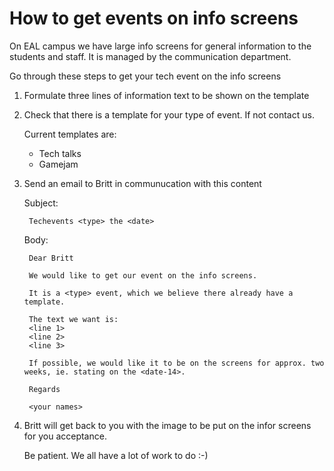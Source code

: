 How to get events on info screens
=====================================

On EAL campus we have large info screens for general information to the students and staff. It is managed by the communication department.

Go through these steps to get your tech event on the info screens


1. Formulate three lines of information text to be shown on the template

2. Check that there is a template for your type of event. If not contact us.

    Current templates are:
    * Tech talks
    * Gamejam

2. Send an email to Britt in communucation with this content

    Subject: 

        Techevents <type> the <date>

    Body:

        Dear Britt

        We would like to get our event on the info screens.

        It is a <type> event, which we believe there already have a template.

        The text we want is:
        <line 1>
        <line 2>
        <line 3>

        If possible, we would like it to be on the screens for approx. two weeks, ie. stating on the <date-14>.

        Regards

        <your names>
   
3. Britt will get back to you with the image to be put on the infor screens for you acceptance.

   Be patient. We all have a lot of work to do :-)
   
